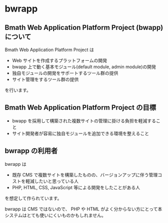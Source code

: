 bwrapp
=====

Bmath Web Application Platform Project (bwapp) について
-----

Bmath Web Application Platform Project は

* Web サイトを作成するプラットフォームの開発
* bwapp 上で動く基本モジュール(default module, admin module)の開発
* 独自モジュールの開発をサポートするツール群の提供
* サイト管理をするツール群の提供

を行います。

Bmath Web Application Platform Project の目標
-----

* bwapp を採用して構築された複数サイトの管理に掛ける負担を軽減すること
* サイト開発者が容易に独自モジュールを追加できる環境を整えること

bwrapp の利用者
-----

bwrapp は

* 既存 CMS で複数サイトを構築したものの、バージョンアップに伴う管理コストを軽減したいと思っている人
* PHP, HTML, CSS, JavaScript 等による開発をしたことがある人

を想定して作られています。

bwrapp は CMS ではないので、 PHP や HTML がよく分からない方にとって本システムはとても使いにくいものかもしれません。

